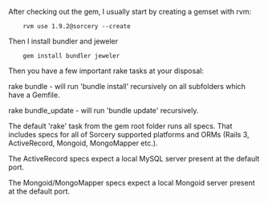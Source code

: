 After checking out the gem, I usually start by creating a gemset with rvm:

```
    rvm use 1.9.2@sorcery --create
```

Then I install bundler and jeweler

```
    gem install bundler jeweler
```

Then you have a few important rake tasks at your disposal:

rake bundle - will run 'bundle install' recursively on all subfolders which have a Gemfile.

rake bundle_update - will run 'bundle update' recursively.

The default 'rake' task from the gem root folder runs all specs.
That includes specs for all of Sorcery supported platforms and ORMs (Rails 3, ActiveRecord, Mongoid, MongoMapper etc.).

The ActiveRecord specs expect a local MySQL server present at the default port.

The Mongoid/MongoMapper specs expect a local Mongoid server present at the default port.
